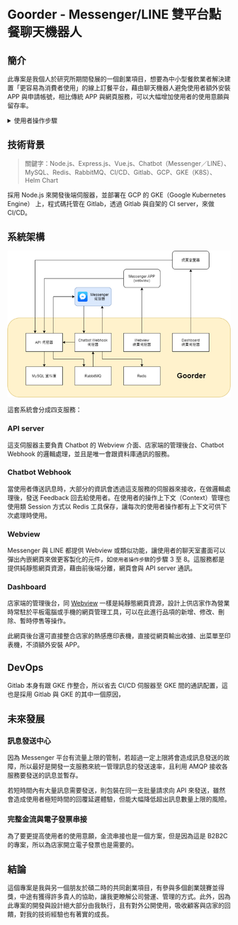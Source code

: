 # Goorder - Messenger/LINE 雙平台點餐聊天機器人

## 簡介

此專案是我個人於研究所期間發展的一個創業項目，想要為中小型餐飲業者解決建置「更容易為消費者使用」的線上訂餐平台，藉由聊天機器人避免使用者額外安裝 APP 與申請帳號，相比傳統 APP 與網頁服務，可以大幅增加使用者的使用意願與留存率。

<details>
<summary>使用者操作步驟</summary>

![步驟1~3](assets/goorder-step1-3.jpg)
![步驟4~7](assets/goorder-step4-7.jpg)
![步驟8~11](assets/goorder-step8-11.jpg)

</details>

## 技術背景

> 關鍵字：Node.js、Express.js、Vue.js、Chatbot（Messenger／LINE）、MySQL、Redis、RabbitMQ、CI/CD、Gitlab、GCP、GKE（K8S）、Helm Chart

採用 Node.js 來開發後端伺服器，並部署在 GCP 的 GKE（Google Kubernetes Engine） 上，程式碼托管在 Gitlab，透過 Gitlab 與自架的 CI server，來做 CI/CD。

## 系統架構

![goorder structure](/.github/portfolio/goorder-structure.png)

這套系統會分成四支服務：

### API server

這支伺服器主要負責 Chatbot 的 Webview 介面、店家端的管理後台、Chatbot Webhook 的邏輯處理，並且是唯一會跟資料庫通訊的服務。

### Chatbot Webhook

當使用者傳送訊息時，大部分的資訊會透過這支服務的伺服器來接收，在做邏輯處理後，發送 Feedback 回去給使用者。在使用者的操作上下文（Context）管理也使用類 Session 方式以 Redis 工具保存，讓每次的使用者操作都有上下文可供下次處理時使用。

### Webview

Messenger 與 LINE 都提供 Webview 或類似功能，讓使用者的聊天室畫面可以彈出內嵌網頁來做更客製化的元件，如`使用者操作步驟`的步驟 3 至 8。這服務都是提供純靜態網頁資源，藉由前後端分離，網頁會與 API server 通訊。

### Dashboard

店家端的管理後台，同 [Webview](#Webview) 一樣是純靜態網頁資源，設計上供店家作為營業時常駐於平板電腦或手機的網頁管理工具，可以在此進行品項的新增、修改、刪除、暫時停售等操作。

此網頁後台還可直接整合店家的熱感應印表機，直接從網頁輸出收據、出菜單至印表機，不須額外安裝 APP。

## DevOps

Gitlab 本身有跟 GKE 作整合，所以省去 CI/CD 伺服器至 GKE 間的通訊配置，這也是採用 Gitlab 與 GKE 的其中一個原因，

## 未來發展

### 訊息發送中心

因為 Messenger 平台有流量上限的管制，若超過一定上限將會造成訊息發送的故障，所以最好是開發一支服務來統一管理訊息的發送速率，且利用 AMQP 接收各服務要發送的訊息並暫存。

若短時間內有大量訊息需要發送，則包裝在同一支批量請求向 API 來發送，雖然會造成使用者極短時間的回覆延遲體驗，但能大幅降低超出訊息數量上限的風險。

### 完整金流與電子發票串接

為了要更提高使用者的使用意願，金流串接也是一個方案，但是因為這是 B2B2C 的專案，所以為店家開立電子發票也是需要的。

## 結論

這個專案是我與另一個朋友於碩二時的共同創業項目，有參與多個創業競賽並得獎，中途有獲得許多貴人的協助，讓我更瞭解公司營運、管理的方式。此外，因為此專案的開發與設計絕大部分由我執行，且有對外公開使用，吸收顧客與店家的回饋，對我的技術經驗也有著實的成長。
